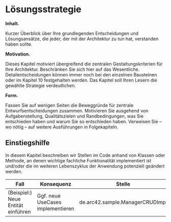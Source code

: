# Lösungsstrategie
**Inhalt.**

Kurzer Überblick über Ihre grundlegenden Entscheidungen und Lösungsansätze, die jeder, der mit der Architektur zu tun hat, verstanden haben sollte.

**Motivation.**

Dieses Kapitel motiviert übergreifend die zentralen Gestaltungskriterien für Ihre Architektur. Beschränken Sie sich hier auf das Wesentliche. Detailentscheidungen können immer noch bei den einzelnen Bausteinen oder im Kapitel 10 festgehalten werden. Das Kapitel soll Ihren Lesern die gewählte Strategie verdeutlichen.

**Form.**

Fassen Sie auf wenigen Seiten die Beweggründe für zentrale Entwurfsentscheidungen zusammen. Motivieren Sie ausgehend von Aufgabenstellung, Qualitätszielen und Randbedingungen, was Sie entschieden haben und warum Sie so entschieden haben. Verweisen Sie – wo nötig – auf weitere Ausführungen in Folgekapiteln.

## Einstiegshilfe

In diesem Kapitel beschreiben wir Stellen im Code anhand von Klassen oder Methode, an denen wichtige fachliche Funktionalität implementiert ist und/oder die im weiteren Lebenszyklus der Anwendung potenziell geändert werden.

Fall                               | Konsequenz                        | Stelle                          | Hinweise
---------------------------------- | --------------------------------- | ------------------------------- | ------------------------------
(Beispiel:) Neue Entität einführen | Ggf. neue UseCases implementieren | de.arc42.sample.ManagerCRUDImpl | ggf Factory Methoden erweitern
